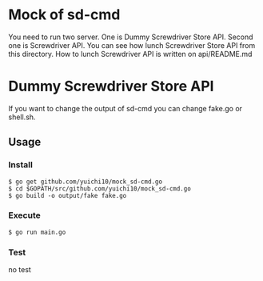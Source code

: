 # Mock of sd-cmd

You need to run two server. 
One is Dummy Screwdriver Store API. Second one is Screwdriver API.
You can see how lunch Screwdriver Store API from this directory. How to lunch Screwdriver API is written on api/README.md


# Dummy Screwdriver Store API

If you want to change the output of sd-cmd you can change fake.go or shell.sh.

## Usage

### Install
```
$ go get github.com/yuichi10/mock_sd-cmd.go
$ cd $GOPATH/src/github.com/yuichi10/mock_sd-cmd.go
$ go build -o output/fake fake.go
```

### Execute
```
$ go run main.go
```

### Test
no test
